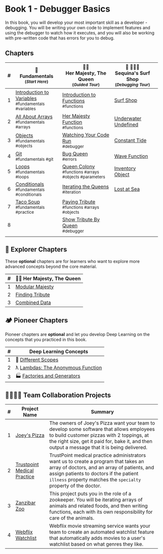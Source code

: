 # Book 1 - Debugger Basics

In this book, you will develop your most important skill as a developer - debugging. You will be writing your own code to implement features and using the debugger to watch how it executes, and you will also be working with pre-written code that has errors for you to debug.

## Chapters

| #   |  :taco: <br/> Fundamentals <br/><sub>(_Start Here_)</sub> | 👸🏽 <br/> Her Majesty, The Queen <br/><sub>(_Guided Tour_)</sub> | 🌊 🏄🏾‍♂️ <br/> Sequina's Surf Shop <br/><sub>(_Debugging Tour_)</sub> | |
| --- | --- | --- | --- | --- |
| 1   | [Introduction to Variables](./chapters/VARIABLEs_INTRO_TACO.md) <br/> <sub style="font-size:0.85rem;">#fundamentals #variables</sub> |  [Introduction to Functions](./chapters/QUEEN_INTRO.md) <br/> <sub style="font-size:0.85rem;">#functions</sub>| [Surf Shop](./chapters/SURF_INTRO.md) | |
| 2 | [All About Arrays](./chapters/ARRAYS_INTRO) <br/> <sub style="font-size:0.85rem;">#fundamentals #arrays</sub> | [Her Majesty Function](./chapters/QUEEN_HAIL.md) <br/> <sub style="font-size:0.85rem;">#functions</sub> | [Underwater Undefined](./chapters/SURF_UNDEFINED.md)||
| 3 | [Objects](./chapters/OBJECTS.md) <br/> <sub style="font-size:0.85rem;">#fundamentals #objects</sub> | [Watching Your Code Run](./chapters/QUEEN_DEBUGGER.md) <br/> <sub style="font-size:0.85rem;">#debugger</sub> | [Constant Tide](./chapters/SURF_CONST.md) | |
| 4 | [Git](./chapters/GIT_BASICS.md) <br/> <sub style="font-size:0.85rem;">#fundamentals #git</sub> | [Bug Queen](./chapters/QUEEN_ERRORS.md) <br/> <sub style="font-size:0.85rem;">#errors</sub> |  [Wave Function](./chapters/SURF_NOT_A_FUNCTION.md)| |
| 5 | [Loops](./chapters/LOOPS.md) <br/> <sub style="font-size:0.85rem;">#fundamentals #loops</sub> | [Queen Colony](./chapters/QUEEN_COLLECTION.md) <br/> <sub style="font-size:0.85rem;">#functions #arrays #objects #parameters</sub> | [Inventory Object](./chapters/SURF_OBJECT.md) | |
| 6 | [Conditionals](./chapters/CONDITIONALS.md) <br/> <sub style="font-size:0.85rem;">#fundamentals #conditionals</sub> | [Iterating the Queens](./chapters/QUEEN_ITERATION.md) <br/> <sub style="font-size:0.85rem;">#iteration</sub> | [Lost at Sea](./chapters/SURF_ARRAY_PROPERTIES.md) |  |
| 7 | [Taco Soup](./chapters/TACO_SOUP.md) <br/> <sub style="font-size:0.85rem;">#fundamentals #practice</sub> | [Paying Tribute](./chapters/QUEEN_TRIBUTE.md) <br/> <sub style="font-size:0.85rem;">#functions #arrays #objects</sub> |  |
| 8 | | [Show Tribute By Queen](./chapters/QUEEN_QUEEN_TRIBUTE.md) <br/> <sub style="font-size:0.85rem;">#debugger</sub> |  |  |
|  |  |  | |  |

## 🧭 Explorer Chapters

These **optional** chapters are for learners who want to explore more advanced concepts beyond the core material.

| # | 👸🏽 Her Majesty, The Queen |
|--|--|
| 1 | [Modular Majesty](./chapters/QUEEN_EC_MODULAR.md) |
| 2 | [Finding Tribute](./chapters/QUEEN_EC_ARRAY_FIND.md) |
| 3 | [Combined Data](./chapters/QUEEN_EC_DATABASE.md) |


## 🏕 Pioneer Chapters

Pioneer chapters are **optional** and let you develop Deep Learning on the concepts that you practiced in this book.

| #   | Deep Learning Concepts |
| --- | ---------------------- |
| 1   | 🔭 [Different Scopes](./chapters/JS_SCOPE.md)                  |
| 2   | ƛ [Lambdas: The Anonymous Function](./chapters/FUNCTIONS_LAMBDA.md) |
| 3   | 🏭 [Factories and Generators](./chapters/FACTORY_GENERATOR.md)      |

## 👩‍👩‍👧‍👦 Team Collaboration Projects

| #   | Project Name | Summary |
| --- | ------------ | ------- |
| 1   | [Joey's Pizza](https://codesandbox.io/s/joeys-pizza-book-2-uckguz)  | The owners of Joey's Pizza want your team to develop some software that allows employees to build customer pizzas with 2 toppings, at the right size, get it paid for, bake it, and then output a message that it is being delivered. |
| 2   | [Trustpoint Medical Practice](https://codesandbox.io/s/trustpoint-medical-practice-book-2-zgs0iy) | TrustPoint medical practice administrators want us to create a program that takes an array of doctors, and an array of patients, and assign patients to doctors if the patient `illness` property matches the `specialty` property of the doctor. |
| 3   | [Zanzibar Zoo](https://codesandbox.io/s/book-2-zanzibar-zoo-syq2ny)  | This project puts you in the role of a zookeeper. You will be iterating arrays of animals and related foods, and then writing functions, each with its own responsibility for care of the animals. |
| 4   | [Webflix Watchlist](https://codesandbox.io/s/webflix-watchlist-uwclyt)  | Webflix movie streaming service wants your team to create an automated watchlist feature that automatically adds movies to a user's watchlist based on what genres they like. |
